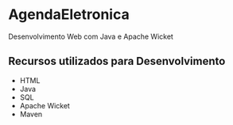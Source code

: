 # AgendaEletronica

Desenvolvimento Web com Java e Apache Wicket

## Recursos utilizados para Desenvolvimento

- HTML
- Java
- SQL
- Apache Wicket
- Maven
